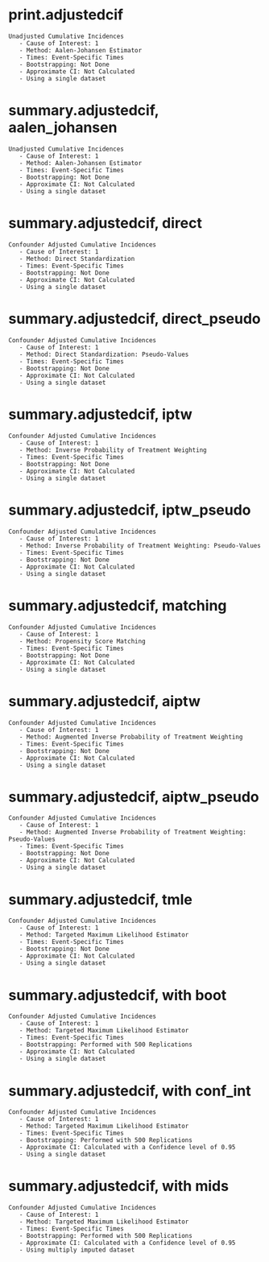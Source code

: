 # print.adjustedcif

    Unadjusted Cumulative Incidences 
       - Cause of Interest: 1
       - Method: Aalen-Johansen Estimator
       - Times: Event-Specific Times
       - Bootstrapping: Not Done
       - Approximate CI: Not Calculated
       - Using a single dataset

# summary.adjustedcif, aalen_johansen

    Unadjusted Cumulative Incidences 
       - Cause of Interest: 1
       - Method: Aalen-Johansen Estimator
       - Times: Event-Specific Times
       - Bootstrapping: Not Done
       - Approximate CI: Not Calculated
       - Using a single dataset

# summary.adjustedcif, direct

    Confounder Adjusted Cumulative Incidences 
       - Cause of Interest: 1
       - Method: Direct Standardization
       - Times: Event-Specific Times
       - Bootstrapping: Not Done
       - Approximate CI: Not Calculated
       - Using a single dataset

# summary.adjustedcif, direct_pseudo

    Confounder Adjusted Cumulative Incidences 
       - Cause of Interest: 1
       - Method: Direct Standardization: Pseudo-Values
       - Times: Event-Specific Times
       - Bootstrapping: Not Done
       - Approximate CI: Not Calculated
       - Using a single dataset

# summary.adjustedcif, iptw

    Confounder Adjusted Cumulative Incidences 
       - Cause of Interest: 1
       - Method: Inverse Probability of Treatment Weighting
       - Times: Event-Specific Times
       - Bootstrapping: Not Done
       - Approximate CI: Not Calculated
       - Using a single dataset

# summary.adjustedcif, iptw_pseudo

    Confounder Adjusted Cumulative Incidences 
       - Cause of Interest: 1
       - Method: Inverse Probability of Treatment Weighting: Pseudo-Values
       - Times: Event-Specific Times
       - Bootstrapping: Not Done
       - Approximate CI: Not Calculated
       - Using a single dataset

# summary.adjustedcif, matching

    Confounder Adjusted Cumulative Incidences 
       - Cause of Interest: 1
       - Method: Propensity Score Matching
       - Times: Event-Specific Times
       - Bootstrapping: Not Done
       - Approximate CI: Not Calculated
       - Using a single dataset

# summary.adjustedcif, aiptw

    Confounder Adjusted Cumulative Incidences 
       - Cause of Interest: 1
       - Method: Augmented Inverse Probability of Treatment Weighting
       - Times: Event-Specific Times
       - Bootstrapping: Not Done
       - Approximate CI: Not Calculated
       - Using a single dataset

# summary.adjustedcif, aiptw_pseudo

    Confounder Adjusted Cumulative Incidences 
       - Cause of Interest: 1
       - Method: Augmented Inverse Probability of Treatment Weighting: Pseudo-Values
       - Times: Event-Specific Times
       - Bootstrapping: Not Done
       - Approximate CI: Not Calculated
       - Using a single dataset

# summary.adjustedcif, tmle

    Confounder Adjusted Cumulative Incidences 
       - Cause of Interest: 1
       - Method: Targeted Maximum Likelihood Estimator
       - Times: Event-Specific Times
       - Bootstrapping: Not Done
       - Approximate CI: Not Calculated
       - Using a single dataset

# summary.adjustedcif, with boot

    Confounder Adjusted Cumulative Incidences 
       - Cause of Interest: 1
       - Method: Targeted Maximum Likelihood Estimator
       - Times: Event-Specific Times
       - Bootstrapping: Performed with 500 Replications
       - Approximate CI: Not Calculated
       - Using a single dataset

# summary.adjustedcif, with conf_int

    Confounder Adjusted Cumulative Incidences 
       - Cause of Interest: 1
       - Method: Targeted Maximum Likelihood Estimator
       - Times: Event-Specific Times
       - Bootstrapping: Performed with 500 Replications
       - Approximate CI: Calculated with a Confidence level of 0.95
       - Using a single dataset

# summary.adjustedcif, with mids

    Confounder Adjusted Cumulative Incidences 
       - Cause of Interest: 1
       - Method: Targeted Maximum Likelihood Estimator
       - Times: Event-Specific Times
       - Bootstrapping: Performed with 500 Replications
       - Approximate CI: Calculated with a Confidence level of 0.95
       - Using multiply imputed dataset

